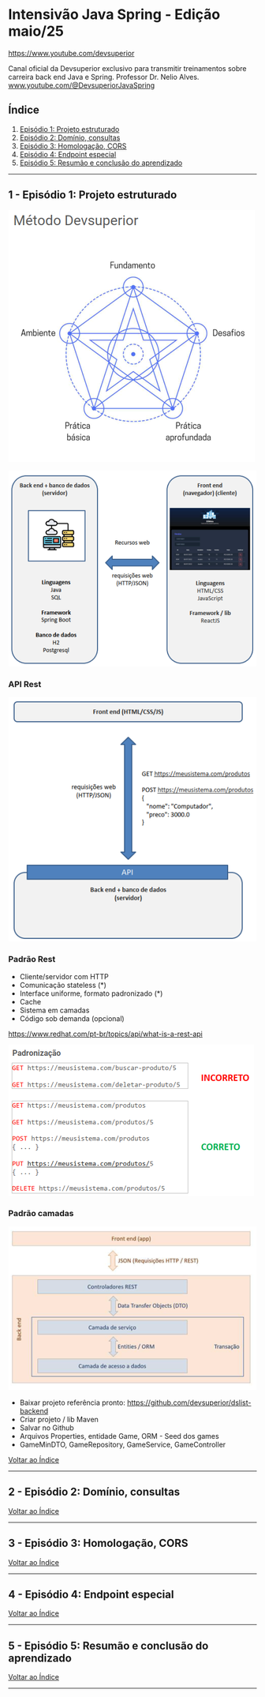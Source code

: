 # Intensivão Java Spring - Edição maio/25

https://www.youtube.com/devsuperior

Canal oficial da Devsuperior exclusivo para transmitir treinamentos sobre carreira back end Java e Spring. Professor Dr. Nelio Alves. www.youtube.com/@DevsuperiorJavaSpring

## <a name="indice">Índice</a>

1. [Episódio 1: Projeto estruturado](#parte1)
2. [Episódio 2: Domínio, consultas](#parte2)
3. [Episódio 3: Homologação, CORS](#parte3)
4. [Episódio 4: Endpoint especial](#parte4)
5. [Episódio 5: Resumão e conclusão do aprendizado](#parte5)
---


## <a name="parte1">1 - Episódio 1: Projeto estruturado</a>

![img.png](img/01_01_metodo_devSup.png)

![img.png](img/01_02_back-front.png)

### API Rest

![img.png](img/01_03-API-REST.png)

### Padrão Rest

- Cliente/servidor com HTTP
- Comunicação stateless (*)
- Interface uniforme, formato padronizado (*)
- Cache
- Sistema em camadas
- Código sob demanda (opcional)

https://www.redhat.com/pt-br/topics/api/what-is-a-rest-api

![img.png](img/01_04_padrao.png)

### Padrão camadas

![img.png](img/01_05_padrao-camadas.png)

- Baixar projeto referência pronto:
  https://github.com/devsuperior/dslist-backend
- Criar projeto / lib Maven
- Salvar no Github
- Arquivos Properties, entidade Game, ORM - Seed dos games
- GameMinDTO, GameRepository, GameService, GameController












[Voltar ao Índice](#indice)

---


## <a name="parte2">2 - Episódio 2: Domínio, consultas</a>



[Voltar ao Índice](#indice)

---


## <a name="parte3">3 - Episódio 3: Homologação, CORS</a>



[Voltar ao Índice](#indice)

---


## <a name="parte4">4 - Episódio 4: Endpoint especial</a>



[Voltar ao Índice](#indice)

---


## <a name="parte5">5 - Episódio 5: Resumão e conclusão do aprendizado</a>



[Voltar ao Índice](#indice)

---